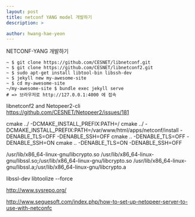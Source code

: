 ```yaml
---
layout: post
title: netconf YANG model 개발하기
description: >

author: hwang-hae-yeon
---
```


NETCONF-YANG 개발하기

```console
~ $ git clone https://github.com/CESNET/libnetconf.git
~ $ git clone https://github.com/CESNET/libnetconf2.git
~ $ sudo apt-get install libtool-bin libssh-dev
~ $ jekyll new my-awesome-site
~ $ cd my-awesome-site
~/my-awesome-site $ bundle exec jekyll serve
# => 브라우저로 http://127.0.0.1:4000 에 접속
```
libnetconf2 and Netopeer2-cli
https://github.com/CESNET/Netopeer2/issues/181

cmake ../ -DCMAKE_INSTALL_PREFIX:PATH=/
cmake ../ -DCMAKE_INSTALL_PREFIX:PATH=/var/www/html/apps/netconf/install -DENABLE_TLS=OFF -DENABLE_SSH=OFF
cmake .. -DENABLE_TLS=OFF -DENABLE_SSH=ON
cmake .. -DENABLE_TLS=ON -DENABLE_SSH=OFF

/usr/lib/x86_64-linux-gnu/libcrypto.so 
 /usr/lib/x86_64-linux-gnu/libssl.so;/usr/lib/x86_64-linux-gnu/libcrypto.so 
 /usr/lib/x86_64-linux-gnu/libssl.a;/usr/lib/x86_64-linux-gnu/libcrypto.a

 libssl-dev
  libtoolize --force

  http://www.sysrepo.org/


http://www.seguesoft.com/index.php/how-to-set-up-netopeer-server-to-use-with-netconfc



